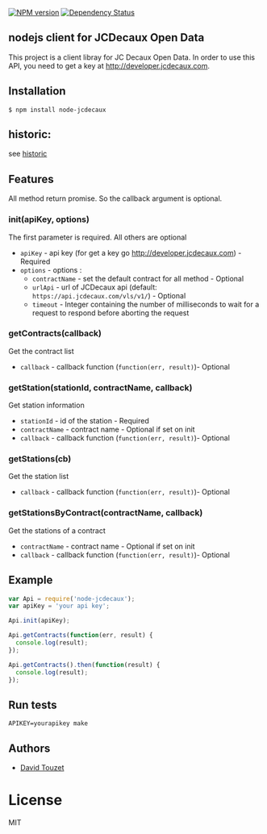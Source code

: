 [![NPM version][npm-image]][npm-url]
[![Dependency Status][gemnasium-image]][gemnasium-url]

## nodejs client for JCDecaux Open Data

This project is a client libray for JC Decaux Open Data. In order to use this API, you need to get a key at http://developer.jcdecaux.com.

## Installation

```
$ npm install node-jcdecaux
```

## historic:
see [historic](history.md)

## Features

All method return promise. So the callback argument is optional.

### init(apiKey, options)

The first parameter is required. All others are optional

* `apiKey` - api key (for get a key go http://developer.jcdecaux.com) - Required
* `options` - options :
  - `contractName` - set the default contract for all method - Optional
  - `urlApi` - url of JCDecaux api (default: `https://api.jcdecaux.com/vls/v1/`) - Optional
  - `timeout` - Integer containing the number of milliseconds to wait for a request to respond before aborting the request

### getContracts(callback)

Get the contract list

* `callback` - callback function (`function(err, result)`)- Optional

### getStation(stationId, contractName, callback)

Get station information

* `stationId` - id of the station - Required
* `contractName` - contract name - Optional if set on init
* `callback` - callback function (`function(err, result)`)- Optional

### getStations(cb)

Get the station list

* `callback` - callback function (`function(err, result)`)- Optional

### getStationsByContract(contractName, callback)

Get the stations of a contract

* `contractName` - contract name - Optional if set on init
* `callback` - callback function (`function(err, result)`)- Optional

## Example

```js
var Api = require('node-jcdecaux');
var apiKey = 'your api key';

Api.init(apiKey);

Api.getContracts(function(err, result) {
  console.log(result);
});

Api.getContracts().then(function(result) {
  console.log(result);
});

```

## Run tests

```Shell
APIKEY=yourapikey make
```

## Authors

  - [David Touzet](https://github.com/eyolas)

# License

  MIT

[npm-image]: https://img.shields.io/npm/v/node-jcdecaux.svg?style=flat-square
[npm-url]: https://github.com/eyolas/node-jcdecaux
[gemnasium-image]: http://img.shields.io/gemnasium/eyolas/node-jcdecaux.svg?style=flat-square
[gemnasium-url]: https://gemnasium.com/eyolas/node-jcdecaux
